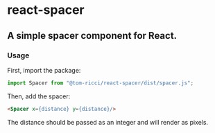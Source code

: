 # react-spacer
## A simple spacer component for React.

### Usage

First, import the package:
```js
import Spacer from "@tom-ricci/react-spacer/dist/spacer.js";
```
Then, add the spacer:
```html
<Spacer x={distance} y={distance}/>
```
The distance should be passed as an integer and will render as pixels.